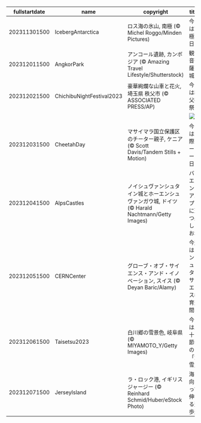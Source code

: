|fullstartdate|name|copyright|title|image|
|--|--|--|--|--|
202311301500|IcebergAntarctica|ロス海の氷山, 南極 (© Michel Roggo/Minden Pictures)|今日は南極の日|![](/ja-JP/2023/12/202311301500IcebergAntarctica.jpg)|
202312011500|AngkorPark|アンコール遺跡, カンボジア (© Amazing Travel Lifestyle/Shutterstock)|観世音菩薩の城門|![](/ja-JP/2023/12/202312011500AngkorPark.jpg)|
202312021500|ChichibuNightFestival2023|豪華絢爛な山車と花火, 埼玉県 秩父市 (© ASSOCIATED PRESS/AP)|今日は秩父夜祭|![](/ja-JP/2023/12/202312021500ChichibuNightFestival2023.jpg)|
||||![](/ja-JP/2023/12/.jpg)|
202312031500|CheetahDay|マサイマラ国立保護区のチーター親子, ケニア (© Scott Davis/Tandem Stills + Motion)|今日は国際チーターの日|![](/ja-JP/2023/12/202312031500CheetahDay.jpg)|
202312041500|AlpsCastles|ノイシュヴァンシュタイン城とホーエンシュヴァンガウ城, ドイツ (© Harald Nachtmann/Getty Images)|バイエルン・アルプスに建つ美しいお城|![](/ja-JP/2023/12/202312041500AlpsCastles.jpg)|
202312051500|CERNCenter|グローブ・オブ・サイエンス・アンド・イノベーション, スイス (© Deyan Baric/Alamy)|今週はコンピューターサイエンス教育週間|![](/ja-JP/2023/12/202312051500CERNCenter.jpg)|
202312061500|Taisetsu2023|白川郷の雪景色, 岐阜県 (© MIYAMOTO_Y/Getty Images)|今日は二十四節気の「大雪」|![](/ja-JP/2023/12/202312061500Taisetsu2023.jpg)|
202312071500|JerseyIsland|ラ・ロック港, イギリス ジャージー (© Reinhard Schmid/Huber/eStock Photo)|海に向かって伸びる遊歩道|![](/ja-JP/2023/12/202312071500JerseyIsland.jpg)|
